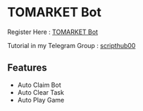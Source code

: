 # TOMARKET Bot

Register Here : [TOMARKET Bot]()

Tutorial in my Telegram Group : [scripthub00](https://t.me/scripthub00)


## Features
- Auto Claim Bot
- Auto Clear Task
- Auto Play Game

